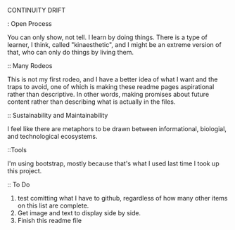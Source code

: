 CONTINUITY DRIFT

: Open Process

You can only show, not tell. I learn by doing things. There is a type of learner, I think, called "kinaesthetic", and I might be an extreme version of that, who can only do things by living them.

:: Many Rodeos

This is not my first rodeo, and I have a better idea of what I want and the traps to avoid, one of which is making these readme pages aspirational rather than descriptive. In other words, making promises about future content rather than describing what is actually in the files.

:: Sustainability and Maintainability

I feel like there are metaphors to be drawn between informational, biologial, and technological ecosystems.

::Tools

I'm using bootstrap, mostly because that's what I used last time I took up this project.

:: To Do

1. test comitting what I have to github, regardless of how many other items on this list are complete.
2. Get image and text to display side by side.
3. Finish this readme file
